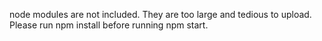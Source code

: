 node modules are not included.  They are too large and tedious to upload.
Please run npm install before running npm start.